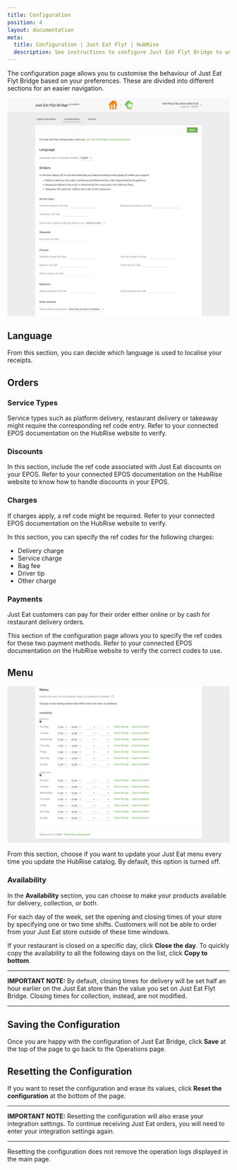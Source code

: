 ```yaml
---
title: Configuration
position: 4
layout: documentation
meta:
  title: Configuration | Just Eat Flyt | HubRise
  description: See instructions to configure Just Eat Flyt Bridge to work seamlessly with Just Eat and your EPOS or other apps connected to HubRise. Configuration is simple.
---
```


The configuration page allows you to customise the behaviour of Just Eat Flyt Bridge based on your preferences.
These are divided into different sections for an easier navigation.

![Just Eat Flyt Bridge configuration page](../images/011-en-just-eat-configuration-page-cropped.png)

## Language

From this section, you can decide which language is used to localise your receipts.

## Orders

### Service Types

Service types such as platform delivery, restaurant delivery or takeaway might require the corresponding ref code entry. Refer to your connected EPOS documentation on the HubRise website to verify.

### Discounts

In this section, include the ref code associated with Just Eat discounts on your EPOS.
Refer to your connected EPOS documentation on the HubRise website to know how to handle discounts in your EPOS.

### Charges

If charges apply, a ref code might be required. Refer to your connected EPOS documentation on the HubRise website to verify.

In this section, you can specify the ref codes for the following charges:

- Delivery charge
- Service charge
- Bag fee
- Driver tip
- Other charge

### Payments

Just Eat customers can pay for their order either online or by cash for restaurant delivery orders.

This section of the configuration page allows you to specify the ref codes for these two payment methods. Refer to your connected EPOS documentation on the HubRise website to verify the correct codes to use.

## Menu

![Just Eat Flyt Bridge configuration page, Menu section](../images/012-en-just-eat-configuration-page-menu.png)

From this section, choose if you want to update your Just Eat menu every time you update the HubRise catalog. By default, this option is turned off. 

### Availability

In the **Availability** section, you can choose to make your products available for delivery, collection, or both.

For each day of the week, set the opening and closing times of your store by specifying one or two time shifts. Customers will not be able to order from your Just Eat store outside of these time windows.

If your restaurant is closed on a specific day, click **Close the day**.
To quickly copy the availability to all the following days on the list, click **Copy to bottom**.

---

**IMPORTANT NOTE:** By default, closing times for delivery will be set half an hour earlier on the Just Eat store than the value you set on Just Eat Flyt Bridge. Closing times for collection, instead, are not modified.

---


## Saving the Configuration

Once you are happy with the configuration of Just Eat Bridge, click **Save** at the top of the page to go back to the Operations page.

## Resetting the Configuration

If you want to reset the configuration and erase its values, click **Reset the configuration** at the bottom of the page.

---

**IMPORTANT NOTE:** Resetting the configuration will also erase your integration settings. To continue receiving Just Eat orders, you will need to enter your integration settings again.

---

Resetting the configuration does not remove the operation logs displayed in the main page.
